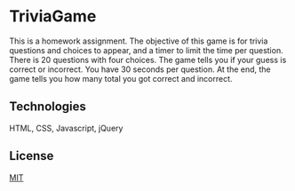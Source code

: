 # TriviaGame
This is a homework assignment. The objective of this game is for trivia questions and choices to appear, and a timer to limit the time per question. There is 20 questions with four choices. The game tells you if your guess is correct or incorrect. You have 30 seconds per question. At the end, the game tells you how many total you got correct and incorrect.

## Technologies

HTML, CSS, Javascript, jQuery

## License
[MIT](https://choosealicense.com/licenses/mit/)
